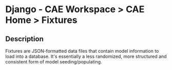 # Django - CAE Workspace > CAE Home > Fixtures

## Description
Fixtures are JSON-formatted data files that contain model information to load into a database. It's essentially a less
randomized, more structured and consistent form of model seeding/populating.
